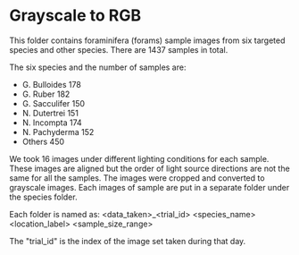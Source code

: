 # Grayscale to RGB

This folder contains foraminifera (forams) sample images from six targeted species and other species. There are 1437 samples in total.

The six species and the number of samples are:
- G. Bulloides		178
- G. Ruber			182
- G. Sacculifer		150
- N. Dutertrei		151
- N. Incompta		174
- N. Pachyderma		152
- Others			450

We took 16 images under different lighting conditions for each sample. These images are aligned but the order of light source directions are not the same for all the samples. The images were cropped and converted to grayscale images. Each images of sample are put in a separate folder under the species folder.

Each folder is named as:
<data_taken>_<trial_id> <species_name> <location_label> <sample_size_range>

The "trial_id" is the index of the image set taken during that day.

